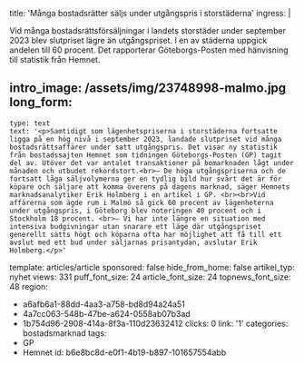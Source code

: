 title: 'Många bostadsrätter säljs under utgångspris i storstäderna'
ingress: |
  <p>Vid många bostadsrättsförsäljningar i landets storstäder under september 2023 blev slutpriset lägre än utgångspriset. I en av städerna uppgick andelen till 60 procent. Det rapporterar Göteborgs-Posten med hänvisning till statistik från Hemnet.
  </p>
  
intro_image: /assets/img/23748998-malmo.jpg
long_form:
  -
    type: text
    text: '<p>Samtidigt som lägenhetspriserna i storstäderna fortsatte ligga på en hög nivå i september 2023, landade slutpriset vid många bostadsrättsaffärer under satt utgångspris. Det visar ny statistik från bostadssajten Hemnet som tidningen Göteborgs-Posten (GP) tagit del av. Utöver det var antalet transaktioner på bomarknaden lågt under månaden och utbudet rekordstort.<br>– De höga utgångspriserna och de fortsatt låga säljvolymerna ger en tydlig bild hur svårt det är för köpare och säljare att komma överens på dagens marknad, säger Hemnets marknadsanalytiker Erik Holmberg i en artikel i GP. <br><br>Vid affärerna som ägde rum i Malmö så gick 60 procent av lägenheterna under utgångspris, i Göteborg blev noteringen 40 procent och i Stockholm 18 procent. <br>– Vi har inte längre en situation med intensiva budgivningar utan snarare ett läge där utgångspriset generellt sätts högt och köparna ofta har möjlighet att få till ett avslut med ett bud under säljarnas prisantydan, avslutar Erik Holmberg.</p>'
template: articles/article
sponsored: false
hide_from_home: false
artikel_typ: nyhet
views: 331
puff_font_size: 24
article_font_size: 24
topnews_font_size: 48
region:
  - a6afb6a1-88dd-4aa3-a758-bd8d94a24a51
  - 4a7cc063-548b-47be-a624-0558ab07b3ad
  - 1b754d96-2908-414a-8f3a-110d23632412
clicks: 0
link: '1'
categories: bostadsmarknad
tags:
  - GP
  - Hemnet
id: b6e8bc8d-e0f1-4b19-b897-101657554abb
